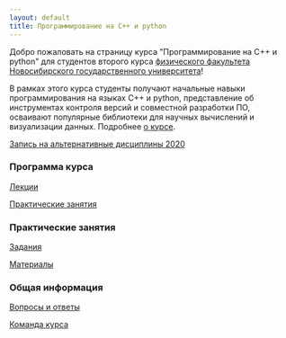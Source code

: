 ```yaml
---
layout: default
title: Программирование на C++ и python
---
```


Добро пожаловать на страницу курса "Программирование на C++ и python" для студентов второго курса [физического факультета](http://phys.nsu.ru) [Новосибирского государственного университета](https://www.nsu.ru)!

В рамках этого курса студенты получают начальные навыки программирования на языках C++ и python, представление об инструментах контроля версий и совместной разработки ПО, осваивают популярные библиотеки для научных вычислений и визуализации данных. Подробнее [о курсе](about).

<div class="row">
    <div class="col-sm-12">
        <a href="enroll2020">
            <div class="card border-danger mb-4">
                <div class="card-body text-danger">
                    <!-- <h3 class="card-title">Запись на альтернативные дисциплины 2020</h3> -->
                    <p class="card-text">Запись на альтернативные дисциплины 2020</p>
                </div>
            </div>
        </a>
    </div>
</div>

### Программа курса

<div class="row">
    <div class="col-sm-6">
        <a href="lectures">
            <div class="card border-primary mb-4">
                <div class="card-body text-primary">
                    <!-- <h5 class="card-title"></h5> -->
                    <p class="card-text"><i class="fa fa-glass"></i> Лекции</p>
                </div>
            </div>
        </a>
    </div>
    <div class="col-sm-6">
        <a href="seminars">
            <div class="card border-primary mb-4">
                <div class="card-body text-primary">
                    <!-- <h5 class="card-title">Программа практических занятий</h5> -->
                    <p class="card-text"><i class="fa fa-road"></i> Практические занятия</p>
                </div>
            </div>
        </a>
    </div>
</div>

### Практические занятия

<div class="row">
    <div class="col-sm-6">
        <a href="problems">
            <div class="card border-success mb-4">
                <div class="card-body text-success">
                    <!-- <h5 class="card-title">Задания</h5> -->
                    <p class="card-text"><i class="fa fa-check-square-o"></i> Задания</p>
                </div>
            </div>
        </a>
    </div>
    <div class="col-sm-6">
        <a href="textbook">
            <div class="card border-success mb-4">
                <div class="card-body text-success">
                    <!-- <h5 class="card-title">Материалы</h5> -->
                    <p class="card-text"><i class="fa fa-pencil-square-o"></i> Материалы</p>
                </div>
            </div>
        </a>
    </div>
</div>

### Общая информация

<div class="row">
    <div class="col-sm-6">
        <a href="qna">
            <div class="card border-warning mb-4">
                <div class="card-body text-warning">
                    <!-- <h5 class="card-title">Вопросы и ответы</h5> -->
                    <p class="card-text"><i class="fa fa-fire"></i> Вопросы и ответы</p>
                </div>
            </div>
        </a>
    </div>
    <div class="col-sm-6">
        <a href="team">
            <div class="card border-warning mb-4">
                <div class="card-body text-warning">
                    <!-- <h5 class="card-title">Команда курса</h5> -->
                    <p class="card-text"><i class="fa fa-child"></i> Команда курса</p>
                </div>
            </div>
        </a>
    </div>
</div>
